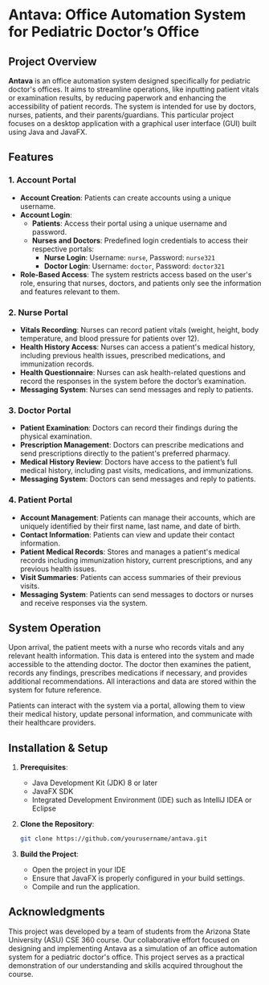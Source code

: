 # Antava: Office Automation System for Pediatric Doctor’s Office

## Project Overview
**Antava** is an office automation system designed specifically for pediatric doctor's offices. It aims to streamline operations, like inputting patient vitals or examination results, by reducing paperwork and enhancing the accessibility of patient records. The system is intended for use by doctors, nurses, patients, and their parents/guardians. This particular project focuses on a desktop application with a graphical user interface (GUI) built using Java and JavaFX.

## Features
### 1. Account Portal
- **Account Creation**: Patients can create accounts using a unique username.
- **Account Login**: 
  - **Patients**: Access their portal using a unique username and password.
  - **Nurses and Doctors**: Predefined login credentials to access their respective portals:
    - **Nurse Login**: Username: `nurse`, Password: `nurse321`
    - **Doctor Login**: Username: `doctor`, Password: `doctor321`
- **Role-Based Access**: The system restricts access based on the user's role, ensuring that nurses, doctors, and patients only see the information and features relevant to them.

### 2. Nurse Portal
- **Vitals Recording**: Nurses can record patient vitals (weight, height, body temperature, and blood pressure for patients over 12).
- **Health History Access**: Nurses can access a patient's medical history, including previous health issues, prescribed medications, and immunization records.
- **Health Questionnaire**: Nurses can ask health-related questions and record the responses in the system before the doctor’s examination.
- **Messaging System**: Nurses can send messages and reply to patients.

### 3. Doctor Portal
- **Patient Examination**: Doctors can record their findings during the physical examination.
- **Prescription Management**: Doctors can prescribe medications and send prescriptions directly to the patient's preferred pharmacy.
- **Medical History Review**: Doctors have access to the patient’s full medical history, including past visits, medications, and immunizations.
- **Messaging System**: Doctors can send messages and reply to patients.

### 4. Patient Portal
- **Account Management**: Patients can manage their accounts, which are uniquely identified by their first name, last name, and date of birth.
- **Contact Information**: Patients can view and update their contact information.
- **Patient Medical Records**: Stores and manages a patient's medical records including immunization history, current prescriptions, and any previous health issues.
- **Visit Summaries**: Patients can access summaries of their previous visits.
- **Messaging System**: Patients can send messages to doctors or nurses and receive responses via the system.


## System Operation

Upon arrival, the patient meets with a nurse who records vitals and any relevant health information. This data is entered into the system and made accessible to the attending doctor. The doctor then examines the patient, records any findings, prescribes medications if necessary, and provides additional recommendations. All interactions and data are stored within the system for future reference.

Patients can interact with the system via a portal, allowing them to view their medical history, update personal information, and communicate with their healthcare providers.

## Installation & Setup

1. **Prerequisites**:
   - Java Development Kit (JDK) 8 or later
   - JavaFX SDK
   - Integrated Development Environment (IDE) such as IntelliJ IDEA or Eclipse

2. **Clone the Repository**:
   ```bash
   git clone https://github.com/yourusername/antava.git
   ```
   
3. **Build the Project**:
   - Open the project in your IDE
   - Ensure that JavaFX is properly configured in your build settings.
   - Compile and run the application.

## Acknowledgments
This project was developed by a team of students from the Arizona State University (ASU) CSE 360 course. Our collaborative effort focused on designing and implementing Antava as a simulation of an office automation system for a pediatric doctor's office. This project serves as a practical demonstration of our understanding and skills acquired throughout the course.


